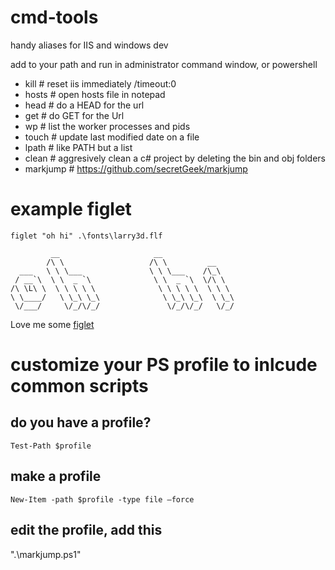 cmd-tools
============================================

handy aliases for IIS and windows dev

add to your path and run in administrator command window, or powershell

- kill # reset iis immediately /timeout:0
- hosts # open hosts file in notepad
- head # do a HEAD for the url
- get # do GET for the Url
- wp # list the worker processes and pids
- touch # update last modified date on a file
- lpath # like PATH but a list
- clean # aggresively clean a c# project by deleting the bin and obj folders
- markjump  # https://github.com/secretGeek/markjump


# example figlet
`figlet "oh hi" .\fonts\larry3d.flf`
```
         __                     __
        /\ \                   /\ \         __
  ___   \ \ \___               \ \ \___    /\_\
 / __`\  \ \  _ `\              \ \  _ `\  \/\ \
/\ \L\ \  \ \ \ \ \              \ \ \ \ \  \ \ \
\ \____/   \ \_\ \_\              \ \_\ \_\  \ \_\
 \/___/     \/_/\/_/               \/_/\/_/   \/_/

```

Love me some [figlet](https://github.com/benmcevoy/figlet)

# customize your PS profile to inlcude common scripts
## do you have a profile?
`Test-Path $profile`

## make a profile
`New-Item -path $profile -type file –force`

## edit the profile, add this
".\markjump.ps1"

